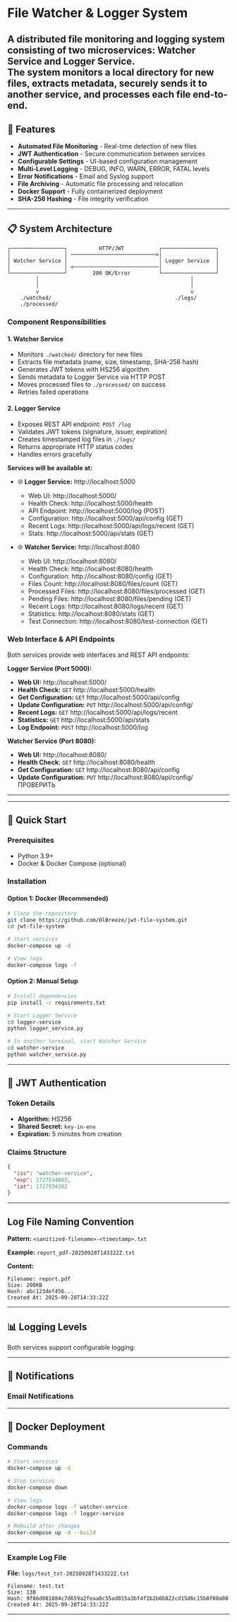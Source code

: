 # File Watcher & Logger System

A distributed file monitoring and logging system consisting of two microservices: **Watcher Service** and **Logger Service**.  
The system monitors a local directory for new files, extracts metadata, securely sends it to another service, and processes each file end-to-end.
---

## 🌟 Features

- **Automated File Monitoring** - Real-time detection of new files
- **JWT Authentication** - Secure communication between services
- **Configurable Settings** - UI-based configuration management
- **Multi-Level Logging** - DEBUG, INFO, WARN, ERROR, FATAL levels
- **Error Notifications** - Email and Syslog support
- **File Archiving** - Automatic file processing and relocation
- **Docker Support** - Fully containerized deployment
- **SHA-256 Hashing** - File integrity verification

---

## 📋 System Architecture

```
┌─────────────────┐          HTTP/JWT           ┌─────────────────┐
│                 │ ───────────────────────────>│                 │
│ Watcher Service │                             │ Logger Service  │
│                 │ <───────────────────────────│                 │
└─────────────────┘        200 OK/Error         └─────────────────┘
         │                                                │
         │                                                │
         v                                                v
    ./watched/                                       ./logs/
    ./processed/
```

### Component Responsibilities

#### 1. Watcher Service
- Monitors `./watched/` directory for new files
- Extracts file metadata (name, size, timestamp, SHA-256 hash)
- Generates JWT tokens with HS256 algorithm
- Sends metadata to Logger Service via HTTP POST
- Moves processed files to `./processed/` on success
- Retries failed operations

#### 2. Logger Service
- Exposes REST API endpoint: `POST /log`
- Validates JWT tokens (signature, issuer, expiration)
- Creates timestamped log files in `./logs/`
- Returns appropriate HTTP status codes
- Handles errors gracefully


**Services will be available at:**
- 🌐 **Logger Service:** http://localhost:5000
  - Web UI: http://localhost:5000/
  - Health Check: http://localhost:5000/health
  - API Endpoint: http://localhost:5000/log (POST)
  - Configuration: http://localhost:5000/api/config (GET)
  - Recent Logs: http://localhost:5000/api/logs/recent (GET)
  - Stats: http://localhost:5000/api/stats (GET)
  
- 🌐 **Watcher Service:** http://localhost:8080
  - Web UI: http://localhost:8080/
  - Health Check: http://localhost:8080/health
  - Configuration: http://localhost:8080/config (GET)
  - Files Count: http://localhost:8080/files/count (GET)
  - Processed Files: http://localhost:8080/files/processed (GET)
  - Pending Files: http://localhost:8080/files/pending (GET)
  - Recent Logs: http://localhost:8080/logs/recent (GET)
  - Statistics: http://localhost:8080/stats (GET)
  - Test Connection: http://localhost:8080/test-connection (GET)


### Web Interface & API Endpoints

Both services provide web interfaces and REST API endpoints:

**Logger Service (Port 5000):**
- **Web UI:** http://localhost:5000/
- **Health Check:** `GET` http://localhost:5000/health
- **Get Configuration:** `GET` http://localhost:5000/api/config
- **Update Configuration:** `PUT` http://localhost:5000/api/config/<section>
- **Recent Logs:** `GET` http://localhost:5000/api/logs/recent
- **Statistics:** `GET` http://localhost:5000/api/stats
- **Log Endpoint:** `POST` http://localhost:5000/log

**Watcher Service (Port 8080):**
- **Web UI:** http://localhost:8080/
- **Health Check:** `GET` http://localhost:8080/health
- **Get Configuration:** `GET` http://localhost:8080/api/config
- **Update Configuration:** `PUT` http://localhost:8080/api/config/<section>
ПРОВЕРИТЬ
---
---

## 🚀 Quick Start

### Prerequisites

- Python 3.9+
- Docker & Docker Compose (optional)

### Installation

#### Option 1: Docker (Recommended)

```bash
# Clone the repository
git clone https://github.com/OlBreeze/jwt-file-system.git
cd jwt-file-system

# Start services
docker-compose up -d

# View logs
docker-compose logs -f
```

#### Option 2: Manual Setup

```bash
# Install dependencies
pip install -r requirements.txt

# Start Logger Service
cd logger-service
python logger_service.py

# In another terminal, start Watcher Service
cd watcher-service
python watcher_service.py
```
---

## 🔐 JWT Authentication

### Token Details

- **Algorithm:** HS256
- **Shared Secret:** `key-in-env`
- **Expiration:** 5 minutes from creation

### Claims Structure

```json
{
  "iss": "watcher-service",
  "exp": 1727534602,
  "iat": 1727534302
}
```

---
## Log File Naming Convention

**Pattern:** `<sanitized-filename>-<timestamp>.txt`

**Example:** `report_pdf-20250928T143322Z.txt`

**Content:**
```
Filename: report.pdf
Size: 200KB
Hash: abc123def456...
Created At: 2025-09-28T14:33:22Z
```
---

## 📊 Logging Levels

Both services support configurable logging:

---

## 🔔 Notifications

### Email Notifications

---

## 🐳 Docker Deployment

### Commands

```bash
# Start services
docker-compose up -d

# Stop services
docker-compose down

# View logs
docker-compose logs -f watcher-service
docker-compose logs -f logger-service

# Rebuild after changes
docker-compose up -d --build
```
---

### Example Log File

**File:** `logs/test_txt-20250928T143322Z.txt`

```
Filename: test.txt
Size: 13B
Hash: 9f86d081884c7d659a2feaa0c55ad015a3bf4f1b2b0b822cd15d6c15b0f00a08
Created At: 2025-09-28T14:33:22Z
```

---

